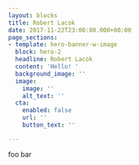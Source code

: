 ```yaml
---
layout: blocks
title: Robert Lacok
date: 2017-11-22T23:00:00.000+00:00
page_sections:
- template: hero-banner-w-image
  block: hero-2
  headline: Robert Lacok
  content: 'Hello! '
  background_image: ''
  image:
    image: ''
    alt_text: ''
  cta:
    enabled: false
    url: ''
    button_text: ''

---
```

foo bar